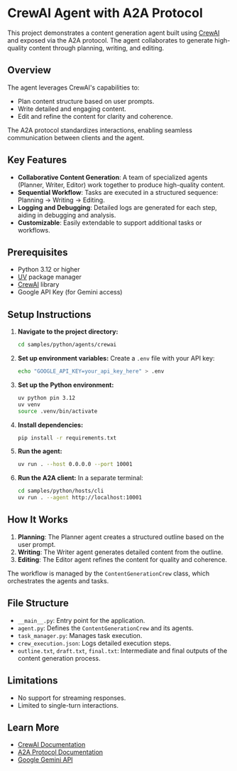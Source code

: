 # CrewAI Agent with A2A Protocol

This project demonstrates a content generation agent built using [CrewAI](https://www.crewai.com/open-source) and exposed via the A2A protocol. The agent collaborates to generate high-quality content through planning, writing, and editing.

## Overview

The agent leverages CrewAI's capabilities to:

- Plan content structure based on user prompts.
- Write detailed and engaging content.
- Edit and refine the content for clarity and coherence.

The A2A protocol standardizes interactions, enabling seamless communication between clients and the agent.

## Key Features

- **Collaborative Content Generation**: A team of specialized agents (Planner, Writer, Editor) work together to produce high-quality content.
- **Sequential Workflow**: Tasks are executed in a structured sequence: Planning -> Writing -> Editing.
- **Logging and Debugging**: Detailed logs are generated for each step, aiding in debugging and analysis.
- **Customizable**: Easily extendable to support additional tasks or workflows.

## Prerequisites

- Python 3.12 or higher
- [UV](https://docs.astral.sh/uv/) package manager
- [CrewAI](https://www.crewai.com/open-source) library
- Google API Key (for Gemini access)

## Setup Instructions

1. **Navigate to the project directory:**

   ```bash
   cd samples/python/agents/crewai
   ```

2. **Set up environment variables:**
   Create a `.env` file with your API key:

   ```bash
   echo "GOOGLE_API_KEY=your_api_key_here" > .env
   ```

3. **Set up the Python environment:**

   ```bash
   uv python pin 3.12
   uv venv
   source .venv/bin/activate
   ```

4. **Install dependencies:**

   ```bash
   pip install -r requirements.txt
   ```

5. **Run the agent:**

   ```bash
   uv run . --host 0.0.0.0 --port 10001
   ```

6. **Run the A2A client:**
   In a separate terminal:
   ```bash
   cd samples/python/hosts/cli
   uv run . --agent http://localhost:10001
   ```

## How It Works

1. **Planning**: The Planner agent creates a structured outline based on the user prompt.
2. **Writing**: The Writer agent generates detailed content from the outline.
3. **Editing**: The Editor agent refines the content for quality and coherence.

The workflow is managed by the `ContentGenerationCrew` class, which orchestrates the agents and tasks.

## File Structure

- `__main__.py`: Entry point for the application.
- `agent.py`: Defines the `ContentGenerationCrew` and its agents.
- `task_manager.py`: Manages task execution.
- `crew_execution.json`: Logs detailed execution steps.
- `outline.txt`, `draft.txt`, `final.txt`: Intermediate and final outputs of the content generation process.

## Limitations

- No support for streaming responses.
- Limited to single-turn interactions.

## Learn More

- [CrewAI Documentation](https://docs.crewai.com/introduction)
- [A2A Protocol Documentation](https://google.github.io/A2A/#/documentation)
- [Google Gemini API](https://ai.google.dev/gemini-api)
